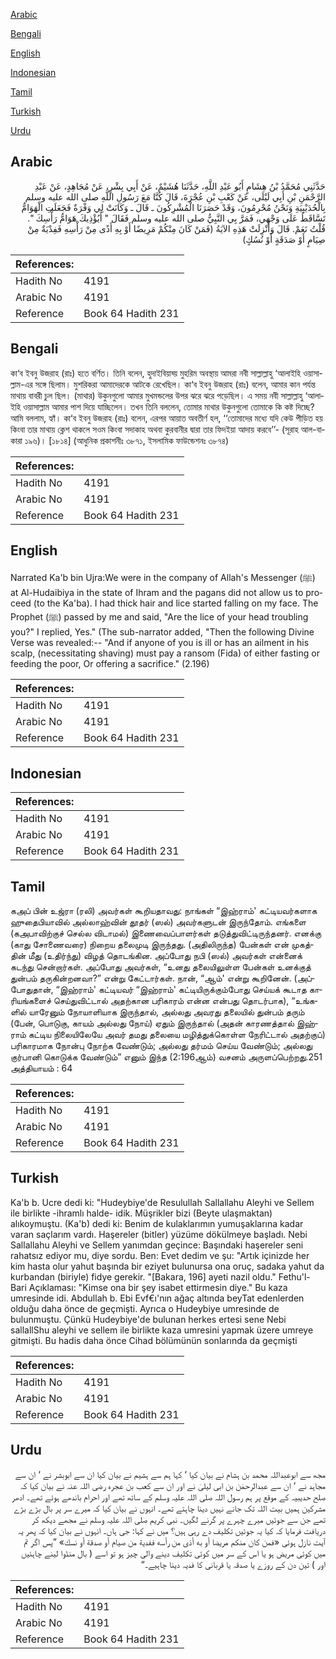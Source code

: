 [Arabic](#arabic)

[Bengali](#bengali)

[English](#english)

[Indonesian](#indonesian)

[Tamil](#tamil)

[Turkish](#turkish)

[Urdu](#urdu)

## Arabic


<div dir="rtl" lang="ar" style={{fontSize:'larger',backgroundColor:'#f8f9fa',padding:20}}>
حَدَّثَنِي مُحَمَّدُ بْنُ هِشَامٍ أَبُو عَبْدِ اللَّهِ، حَدَّثَنَا هُشَيْمٌ، عَنْ أَبِي بِشْرٍ، عَنْ مُجَاهِدٍ، عَنْ عَبْدِ الرَّحْمَنِ بْنِ أَبِي لَيْلَى، عَنْ كَعْبِ بْنِ عُجْرَةَ، قَالَ كُنَّا مَعَ رَسُولِ اللَّهِ صلى الله عليه وسلم بِالْحُدَيْبِيَةِ وَنَحْنُ مُحْرِمُونَ، وَقَدْ حَصَرَنَا الْمُشْرِكُونَ ـ قَالَ ـ وَكَانَتْ لِي وَفْرَةٌ فَجَعَلَتِ الْهَوَامُّ تَسَّاقَطُ عَلَى وَجْهِي، فَمَرَّ بِي النَّبِيُّ صلى الله عليه وسلم فَقَالَ ‏"‏ أَيُؤْذِيكَ هَوَامُّ رَأْسِكَ ‏"‏‏.‏ قُلْتُ نَعَمْ‏.‏ قَالَ وَأُنْزِلَتْ هَذِهِ الآيَةُ ‏(‏فَمَنْ كَانَ مِنْكُمْ مَرِيضًا أَوْ بِهِ أَذًى مِنْ رَأْسِهِ فَفِدْيَةٌ مِنْ صِيَامٍ أَوْ صَدَقَةٍ أَوْ نُسُكٍ‏)‏
</div>
<div style={{backgroundColor:'#f8f9fa',padding:20, marginBottom: 10}}><table> <thead> <tr> <th>References:</th> <th></th> </tr> </thead> <tbody><tr><td>Hadith No</td><td>4191</td></tr><tr><td>Arabic No</td><td>4191</td></tr><tr><td>Reference</td><td>Book 64 Hadith 231</td></tr></tbody></table></div>

## Bengali


<div dir="ltr" lang="bn" style={{fontSize:'larger',backgroundColor:'#f8f9fa',padding:20}}>
কা‘ব ইবনু উজরাহ (রাঃ) হতে বর্ণিত। তিনি বলেন, হুদাইবিয়াহ্য় মুহরিম অবস্থায় আমরা নবী সাল্লাল্লাহু ‘আলাইহি ওয়াসাল্লাম-এর সঙ্গে ছিলাম। মুশরিকরা আমাদেরকে আটকে রেখেছিল। কা‘ব ইবনু উজরাহ (রাঃ) বলেন, আমার কান পর্যন্ত মাথায় বাবরী চুল ছিল। (মাথার) উকুনগুলো আমার মুখমন্ডলের উপর ঝরে ঝরে পড়েছিল। এ সময় নবী সাল্লাল্লাহু ‘আলাইহি ওয়াসাল্লাম আমার পাশ দিয়ে যাচ্ছিলেন। তখন তিনি বললেন, তোমার মাথার উকুনগুলো তোমাকে কি কষ্ট দিচ্ছে? আমি বললাম, হ্যাঁ। কা‘ব ইবনু উজরাহ (রাঃ) বলেন, এরপর আয়াত অবতীর্ণ হল, ‘‘তোমাদের মধ্যে যদি কেউ পীড়িত হয় কিংবা তার মাথায় ক্লেশ থাকলে সওম কিংবা সদাকাহ অথবা কুরবানীর দ্বারা তার ফিদইয়া আদায় করবে’’- (সূরাহ আল-বাকারা ১৯৬)। [১৮১৪] (আধুনিক প্রকাশনীঃ ৩৮৭১, ইসলামিক ফাউন্ডেশনঃ ৩৮৭৪)
</div>
<div style={{backgroundColor:'#f8f9fa',padding:20, marginBottom: 10}}><table> <thead> <tr> <th>References:</th> <th></th> </tr> </thead> <tbody><tr><td>Hadith No</td><td>4191</td></tr><tr><td>Arabic No</td><td>4191</td></tr><tr><td>Reference</td><td>Book 64 Hadith 231</td></tr></tbody></table></div>

## English


<div dir="ltr" lang="en" style={{fontSize:'larger',backgroundColor:'#f8f9fa',padding:20}}>
Narrated Ka'b bin Ujra:We were in the company of Allah's Messenger (ﷺ) at Al-Hudaibiya in the state of Ihram and the pagans did not allow us to proceed (to the Ka'ba). I had thick hair and lice started falling on my face. The Prophet (ﷺ) passed by me and said, "Are the lice of your head troubling you?" I replied, Yes." (The sub-narrator added, "Then the following Divine Verse was revealed:-- "And if anyone of you is ill or has an ailment in his scalp, (necessitating shaving) must pay a ransom (Fida) of either fasting or feeding the poor, Or offering a sacrifice." (2.196)
</div>
<div style={{backgroundColor:'#f8f9fa',padding:20, marginBottom: 10}}><table> <thead> <tr> <th>References:</th> <th></th> </tr> </thead> <tbody><tr><td>Hadith No</td><td>4191</td></tr><tr><td>Arabic No</td><td>4191</td></tr><tr><td>Reference</td><td>Book 64 Hadith 231</td></tr></tbody></table></div>

## Indonesian


<div dir="ltr" lang="id" style={{fontSize:'larger',backgroundColor:'#f8f9fa',padding:20}}>

</div>
<div style={{backgroundColor:'#f8f9fa',padding:20, marginBottom: 10}}><table> <thead> <tr> <th>References:</th> <th></th> </tr> </thead> <tbody><tr><td>Hadith No</td><td>4191</td></tr><tr><td>Arabic No</td><td>4191</td></tr><tr><td>Reference</td><td>Book 64 Hadith 231</td></tr></tbody></table></div>

## Tamil


<div dir="ltr" lang="ta" style={{fontSize:'larger',backgroundColor:'#f8f9fa',padding:20}}>
கஅப் பின் உஜ்ரா (ரலி) அவர்கள் கூறியதாவது: நாங்கள் “இஹ்ராம்' கட்டியவர்களாக ஹுதைபியாவில் அல்லாஹ்வின் தூதர் (ஸல்) அவர்களுடன் இருந்தோம். எங்களை (கஅபாவிற்குச் செல்ல விடாமல்) இணைவைப்பாளர்கள் தடுத்துவிட்டிருந்தனர். எனக்கு (காது சோணைவரை) நிறைய தலைமுடி இருந்தது. (அதிலிருந்த) பேன்கள் என் முகத்தின் மீது (உதிர்ந்து) விழத் தொடங்கின. அப்போது நபி (ஸல்) அவர்கள் என்னைக் கடந்து சென்றார்கள். அப்போது அவர்கள், “உனது தலையிலுள்ள பேன்கள் உனக்குத் துன்பம் தருகின்றனவா?” என்று கேட்டார்கள். நான், “ஆம்' என்று கூறினேன். (அப்போதுதான், “இஹ்ராம்' கட்டியவர் “இஹ்ராம்' கட்டியிருக்கும்போது செய்யக் கூடாத காரியங்களைச் செய்துவிட்டால் அதற்கான பரிகாரம் என்ன என்பது தொடர்பாக), “உங்களில் யாரேனும் நோயாளியாக இருந்தால், அல்லது அவரது தலையில் துன்பம் தரும் (பேன், பொடுகு, காயம் அல்லது நோய்) ஏதும் இருந்தால் (அதன் காரணத்தால் இஹ்ராம் கட்டிய நிலையிலேயே அவர் தமது தலையை மழித்துக்கொள்ள நேரிட்டால் அதற்குப்) பரிகாரமாக நோன்பு நோற்க வேண்டும்; அல்லது தர்மம் செய்ய வேண்டும்; அல்லது குர்பானி கொடுக்க வேண்டும்” எனும் இந்த (2:196ஆம்) வசனம் அருளப்பெற்றது.251 அத்தியாயம் : 64
</div>
<div style={{backgroundColor:'#f8f9fa',padding:20, marginBottom: 10}}><table> <thead> <tr> <th>References:</th> <th></th> </tr> </thead> <tbody><tr><td>Hadith No</td><td>4191</td></tr><tr><td>Arabic No</td><td>4191</td></tr><tr><td>Reference</td><td>Book 64 Hadith 231</td></tr></tbody></table></div>

## Turkish


<div dir="ltr" lang="tr" style={{fontSize:'larger',backgroundColor:'#f8f9fa',padding:20}}>
Ka'b b. Ucre dedi ki: "Hudeybiye'de Resulullah Sallallahu Aleyhi ve Sellem ile birlikte -ihramlı halde- idik. Müşrikler bizi (Beyte ulaşmaktan) alıkoymuştu. (Ka'b) dedi ki: Benim de kulaklarımın yumuşaklarına kadar varan saçlarım vardı. Haşereler (bitler) yüzüme dökülmeye başladı. Nebi Sallallahu Aleyhi ve Sellem yanımdan geçince: Başındaki haşereler seni rahatsız ediyor mu, diye sordu. Ben: Evet dedim ve şu: "Artık içinizde her kim hasta olur yahut başında bir eziyet bulunursa ona oruç, sadaka yahut da kurbandan (biriyle) fidye gerekir. "[Bakara, 196] ayeti nazil oldu." Fethu'l-Bari Açıklaması: "Kimse ona bir şey isabet ettirmesin diye." Bu kaza umresinde idi. Abdullah b. Ebi Evf€ı'nın ağaç altında beyTat edenlerden olduğu daha önce de geçmişti. Ayrıca o Hudeybiye umresinde de bulunmuştu. Çünkü Hudeybiye'de bulunan herkes ertesi sene Nebi sallallShu aleyhi ve sellem ile birlikte kaza umresini yapmak üzere umreye gitmişti. Bu hadis daha önce Cihad bölümünün sonlarında da geçmişti
</div>
<div style={{backgroundColor:'#f8f9fa',padding:20, marginBottom: 10}}><table> <thead> <tr> <th>References:</th> <th></th> </tr> </thead> <tbody><tr><td>Hadith No</td><td>4191</td></tr><tr><td>Arabic No</td><td>4191</td></tr><tr><td>Reference</td><td>Book 64 Hadith 231</td></tr></tbody></table></div>

## Urdu


<div dir="rtl" lang="ur" style={{fontSize:'larger',backgroundColor:'#f8f9fa',padding:20}}>
مجھ سے ابوعبداللہ محمد بن ہشام نے بیان کیا ‘ کہا ہم سے ہشیم نے بیان کیا ان سے ابوبشر نے ‘ ان سے مجاہد نے ‘ ان سے عبدالرحمٰن بن ابی لیلیٰ نے اور ان سے کعب بن عجرہ رضی اللہ عنہ نے بیان کیا کہ صلح حدیبیہ کے موقع پر ہم رسول اللہ صلی اللہ علیہ وسلم کے ساتھ تھے اور احرام باندھے ہوئے تھے۔ ادھر مشرکین ہمیں بیت اللہ تک جانے نہیں دینا چاہتے تھے۔ انہوں نے بیان کیا کہ میرے سر پر بال بڑے بڑے تھے جن سے جوئیں میرے چہرے پر گرنے لگیں۔ نبی کریم صلی اللہ علیہ وسلم نے مجھے دیکھ کر دریافت فرمایا کہ کیا یہ جوئیں تکلیف دے رہی ہیں؟ میں نے کہا: جی ہاں۔ انہوں نے بیان کیا کہ پھر یہ آیت نازل ہوئی «فمن كان منكم مريضا أو به أذى من رأسه ففدية من صيام أو صدقة أو نسك‏» ”پس اگر تم میں کوئی مریض ہو یا اس کے سر میں کوئی تکلیف دینے والی چیز ہو تو اسے ( بال منڈوا لینے چاہئیں اور ) تین دن کے روزے یا صدقہ یا قربانی کا فدیہ دینا چاہیے۔“
</div>
<div style={{backgroundColor:'#f8f9fa',padding:20, marginBottom: 10}}><table> <thead> <tr> <th>References:</th> <th></th> </tr> </thead> <tbody><tr><td>Hadith No</td><td>4191</td></tr><tr><td>Arabic No</td><td>4191</td></tr><tr><td>Reference</td><td>Book 64 Hadith 231</td></tr></tbody></table></div>